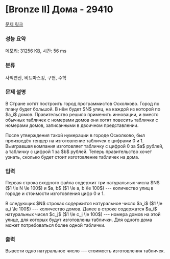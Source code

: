 # [Bronze II] Дома - 29410 

[문제 링크](https://www.acmicpc.net/problem/29410) 

### 성능 요약

메모리: 31256 KB, 시간: 56 ms

### 분류

사칙연산, 비트마스킹, 구현, 수학

### 문제 설명

<p>В Стране хотят построить город программистов Осколково. Город по плану будет большой. В нём будет $N$ улиц, на каждой из которой по $a_i$ домов. Правительство решило применить инновации, и вместо обычных табличек с номерами домов они хотят повесить таблички с номерами домов, записанными в двоичном представлении.</p>

<p>После утверждения такой нумерации в городе Осколково, был произведён тендер на изготовление табличек с цифрами 0 и 1. Выигравшая компания изготовляет табличку с цифрой 0 за $a$ рублей, а табличку с цифрой 1 за $b$ рублей. Теперь правительство хочет узнать, сколько будет стоит изготовление табличек на дома.  </p>

### 입력 

 <p>Первая строка входного файла содержит три натуральных числа $N$ ($1 \le N \le 100$) и $a, b$ ($1 \le a, b \le 100$) --- количество улиц в городе и стоимости изготовления цифр 0 и 1.</p>

<p>В следующих $N$ строках содержится натуральное число $a_i$ ($1 \le a_i \le 100$) --- количество домов. Далее в строке содержатся $a_i$ натуральных чисел $c_j$ ($1 \le c_j \le 100$) --- номера домов на этой улице, для которых будут изготовлены таблички. Для одного дома может потребоваться более одной таблички.</p>

### 출력 

 <p>Вывести одно натуральное число --- стоимость изготовления табличек. </p>

